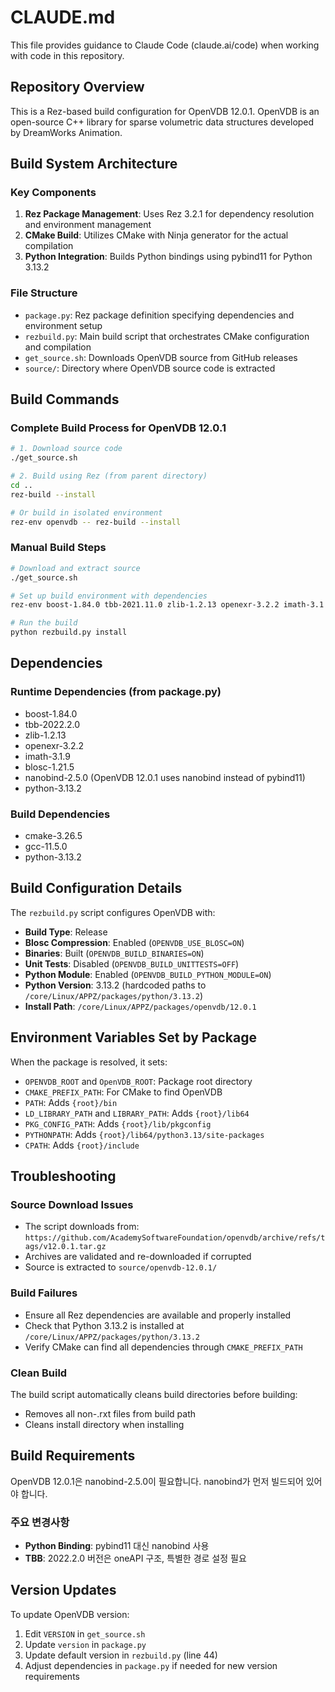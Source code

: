 # CLAUDE.md

This file provides guidance to Claude Code (claude.ai/code) when working with code in this repository.

## Repository Overview

This is a Rez-based build configuration for OpenVDB 12.0.1. OpenVDB is an open-source C++ library for sparse volumetric data structures developed by DreamWorks Animation.

## Build System Architecture

### Key Components

1. **Rez Package Management**: Uses Rez 3.2.1 for dependency resolution and environment management
2. **CMake Build**: Utilizes CMake with Ninja generator for the actual compilation
3. **Python Integration**: Builds Python bindings using pybind11 for Python 3.13.2

### File Structure

- `package.py`: Rez package definition specifying dependencies and environment setup
- `rezbuild.py`: Main build script that orchestrates CMake configuration and compilation
- `get_source.sh`: Downloads OpenVDB source from GitHub releases
- `source/`: Directory where OpenVDB source code is extracted

## Build Commands

### Complete Build Process for OpenVDB 12.0.1

```bash
# 1. Download source code
./get_source.sh

# 2. Build using Rez (from parent directory)
cd ..
rez-build --install

# Or build in isolated environment
rez-env openvdb -- rez-build --install
```

### Manual Build Steps

```bash
# Download and extract source
./get_source.sh

# Set up build environment with dependencies
rez-env boost-1.84.0 tbb-2021.11.0 zlib-1.2.13 openexr-3.2.2 imath-3.1.9 blosc-1.21.5 pybind11-2.11.1 python-3.13.2 cmake-3.26.5 gcc-11.5.0

# Run the build
python rezbuild.py install
```

## Dependencies

### Runtime Dependencies (from package.py)
- boost-1.84.0
- tbb-2022.2.0
- zlib-1.2.13
- openexr-3.2.2
- imath-3.1.9
- blosc-1.21.5
- nanobind-2.5.0 (OpenVDB 12.0.1 uses nanobind instead of pybind11)
- python-3.13.2

### Build Dependencies
- cmake-3.26.5
- gcc-11.5.0
- python-3.13.2

## Build Configuration Details

The `rezbuild.py` script configures OpenVDB with:
- **Build Type**: Release
- **Blosc Compression**: Enabled (`OPENVDB_USE_BLOSC=ON`)
- **Binaries**: Built (`OPENVDB_BUILD_BINARIES=ON`)
- **Unit Tests**: Disabled (`OPENVDB_BUILD_UNITTESTS=OFF`)
- **Python Module**: Enabled (`OPENVDB_BUILD_PYTHON_MODULE=ON`)
- **Python Version**: 3.13.2 (hardcoded paths to `/core/Linux/APPZ/packages/python/3.13.2`)
- **Install Path**: `/core/Linux/APPZ/packages/openvdb/12.0.1`

## Environment Variables Set by Package

When the package is resolved, it sets:
- `OPENVDB_ROOT` and `OpenVDB_ROOT`: Package root directory
- `CMAKE_PREFIX_PATH`: For CMake to find OpenVDB
- `PATH`: Adds `{root}/bin`
- `LD_LIBRARY_PATH` and `LIBRARY_PATH`: Adds `{root}/lib64`
- `PKG_CONFIG_PATH`: Adds `{root}/lib/pkgconfig`
- `PYTHONPATH`: Adds `{root}/lib64/python3.13/site-packages`
- `CPATH`: Adds `{root}/include`

## Troubleshooting

### Source Download Issues
- The script downloads from: `https://github.com/AcademySoftwareFoundation/openvdb/archive/refs/tags/v12.0.1.tar.gz`
- Archives are validated and re-downloaded if corrupted
- Source is extracted to `source/openvdb-12.0.1/`

### Build Failures
- Ensure all Rez dependencies are available and properly installed
- Check that Python 3.13.2 is installed at `/core/Linux/APPZ/packages/python/3.13.2`
- Verify CMake can find all dependencies through `CMAKE_PREFIX_PATH`

### Clean Build
The build script automatically cleans build directories before building:
- Removes all non-.rxt files from build path
- Cleans install directory when installing

## Build Requirements

OpenVDB 12.0.1은 nanobind-2.5.0이 필요합니다. nanobind가 먼저 빌드되어 있어야 합니다.

### 주요 변경사항
- **Python Binding**: pybind11 대신 nanobind 사용
- **TBB**: 2022.2.0 버전은 oneAPI 구조, 특별한 경로 설정 필요

## Version Updates

To update OpenVDB version:
1. Edit `VERSION` in `get_source.sh`
2. Update `version` in `package.py`
3. Update default version in `rezbuild.py` (line 44)
4. Adjust dependencies in `package.py` if needed for new version requirements